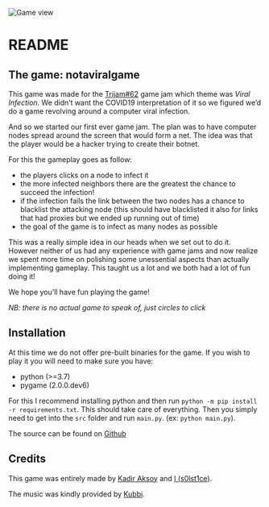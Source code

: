 ![Game view](https://cdn.discordapp.com/attachments/617778489374015488/691311834652737606/unknown.png)

# README

## The game: notaviralgame

This game was made for the [Trijam#62](https://itch.io/jam/trijam-62) game jam which theme was *Viral Infection*. We didn’t want the COVID19 interpretation of it so we figured we’d do a game revolving around a computer viral infection. 

And so we started our first ever game jam. The plan was to have computer nodes spread around the screen that would form a net. The idea was that the player would be a hacker trying to create their botnet.

For this the gameplay goes as follow:

- the players clicks on a node to infect it
- the more infected neighbors there are the greatest the chance to succeed the infection!
- if the infection fails the link between the two nodes has a chance to blacklist the attacking node (this should have blacklisted it also for links that had proxies but we ended up running out of time)
- the goal of the game is to infect as many nodes as possible

This was a really simple idea in our heads when we set out to do it. However neither of us had any experience with game jams and now realize we spent more time on polishing some unessential aspects than actually implementing gameplay. This taught us a lot and we both had a lot of fun doing it!



We hope you’ll have fun playing the game!

*NB: there is no actual game to speak of, just circles to click*



## Installation

At this time we do not offer pre-built binaries for the game. If you wish to play it you will need to make sure you have:

- python (>=3.7)
- pygame (2.0.0.dev6)

For this I recommend installing python and then run `python -m pip install -r requirements.txt`. This should take care of everything. Then you simply need to get into the `src` folder and run `main.py`. (ex: `python main.py`).



The source can be found on [Github](https://github.com/s0lst1ce/notaviralgame)

## Credits

This game was entirely made by [Kadir Aksoy](https://github.com/kadir014) and [I (s0lst1ce)](https://github.com/s0lst1ce/).

The music was kindly provided by [Kubbi](https://www.youtube.com/user/KUBBIkthxbai/featured).
